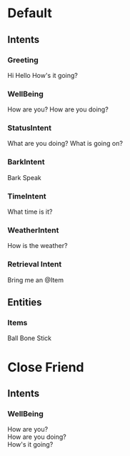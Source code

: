# Default
## Intents
### Greeting
Hi
Hello
How's it going?

### WellBeing
How are you?
How are you doing?

### StatusIntent
What are you doing?
What is going on?

### BarkIntent
Bark
Speak

### TimeIntent
What time is it?

### WeatherIntent
How is the weather?

### Retrieval Intent
Bring me an @Item

## Entities
### Items
Ball
Bone
Stick

# Close Friend
## Intents
### WellBeing
How are you?  
How are you doing?  
How's it going?  
